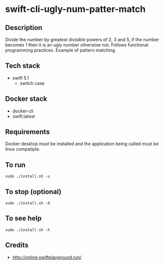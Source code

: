 # swift-cli-ugly-num-patter-match

## Description
Divide the number by greatest divisible powers of
2, 3 and 5, if the number becomes 1 then it is an
ugly number otherwise not.
Follows functional programming practices. Example of pattern matching.

## Tech stack
- swift 5.1
  - switch case

## Docker stack
- docker-cli
- swift:latest

## Requirements
Docker desktop must be installed and the application
being called must be linux compatiple.

## To run
`sudo ./install.sh -u`

## To stop (optional)
`sudo ./install.sh -d`

## To see help
`sudo ./install.sh -h`

## Credits
- http://online.swiftplayground.run/
